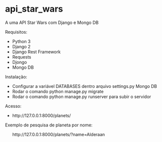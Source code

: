 # api_star_wars
A uma API Star Wars com Django e Mongo DB

Requisitos:

<ul>
<li>Python 3 </li>
<li>Django 2</li>
<li>Django Rest Framework</li> 
<li>Requests</li> 
<li>Djongo</li> 
<li>Mongo DB</li> 

</ul>

Instalação:

<ul>
	<li>Configurar a variável DATABASES dentro arquivo settings.py Mongo DB</li>
	<li>Rodar o comando python manage.py migrate </li>
	<li>Rodar o comando python manage.py runserver para subir o servidor</li>
</ul>

Acesso:
<ul>
	<li>http://127.0.0.1:8000/planets/</li>
</ul>

Exemplo de pesquisa de planeta por nome:
<ul>
	http://127.0.0.1:8000/planets/?name=Alderaan
</ul>




